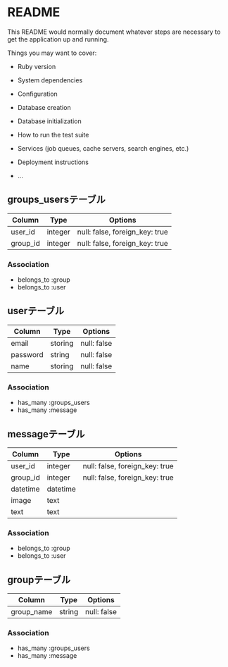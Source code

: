 # README

This README would normally document whatever steps are necessary to get the
application up and running.

Things you may want to cover:

* Ruby version

* System dependencies

* Configuration

* Database creation

* Database initialization

* How to run the test suite

* Services (job queues, cache servers, search engines, etc.)

* Deployment instructions

* ...

## groups_usersテーブル
|Column|Type|Options|
|------|----|-------|
|user_id|integer|null: false, foreign_key: true|
|group_id|integer|null: false, foreign_key: true|
### Association
- belongs_to :group
- belongs_to :user

## userテーブル
|Column|Type|Options|
|------|----|-------|
|email|storing|null: false|
|password|string|null: false|
|name|storing|null: false|
### Association
- has_many :groups_users
- has_many :message

## messageテーブル
|Column|Type|Options|
|------|----|-------|
|user_id|integer|null: false, foreign_key: true|
|group_id|integer|null: false, foreign_key: true|
|datetime|datetime||
|image|text||
|text|text||
### Association
- belongs_to :group
- belongs_to :user

## groupテーブル
|Column|Type|Options|
|------|----|-------|
|group_name|string|null: false|
### Association
- has_many :groups_users
- has_many :message